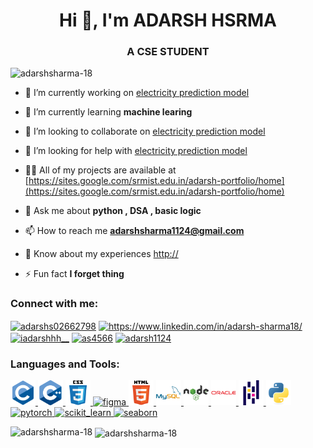 <h1 align="center">Hi 👋, I'm ADARSH HSRMA</h1>
<h3 align="center">A CSE STUDENT</h3>

<p align="left"> <img src="https://komarev.com/ghpvc/?username=adarshsharma-18&label=Profile%20views&color=0e75b6&style=flat" alt="adarshsharma-18" /> </p>

- 🔭 I’m currently working on [electricity prediction model](https://github.com/adarshsharma-18/eletricity-prediction)

- 🌱 I’m currently learning **machine learing**

- 👯 I’m looking to collaborate on [electricity prediction model](https://github.com/adarshsharma-18/eletricity-prediction)

- 🤝 I’m looking for help with [electricity prediction model](https://github.com/adarshsharma-18/eletricity-prediction)

- 👨‍💻 All of my projects are available at [https://sites.google.com/srmist.edu.in/adarsh-portfolio/home](https://sites.google.com/srmist.edu.in/adarsh-portfolio/home)

- 💬 Ask me about **python , DSA , basic logic**

- 📫 How to reach me **adarshsharma1124@gmail.com**

- 📄 Know about my experiences [http://](http://)

- ⚡ Fun fact **I forget thing**

<h3 align="left">Connect with me:</h3>
<p align="left">
<a href="https://twitter.com/adarshs02662798" target="blank"><img align="center" src="https://raw.githubusercontent.com/rahuldkjain/github-profile-readme-generator/master/src/images/icons/Social/twitter.svg" alt="adarshs02662798" height="30" width="40" /></a>
<a href="https://linkedin.com/in/https://www.linkedin.com/in/adarsh-sharma18/" target="blank"><img align="center" src="https://raw.githubusercontent.com/rahuldkjain/github-profile-readme-generator/master/src/images/icons/Social/linked-in-alt.svg" alt="https://www.linkedin.com/in/adarsh-sharma18/" height="30" width="40" /></a>
<a href="https://instagram.com/iadarshhh__" target="blank"><img align="center" src="https://raw.githubusercontent.com/rahuldkjain/github-profile-readme-generator/master/src/images/icons/Social/instagram.svg" alt="iadarshhh__" height="30" width="40" /></a>
<a href="https://www.hackerrank.com/as4566" target="blank"><img align="center" src="https://raw.githubusercontent.com/rahuldkjain/github-profile-readme-generator/master/src/images/icons/Social/hackerrank.svg" alt="as4566" height="30" width="40" /></a>
<a href="https://www.leetcode.com/adarsh1124" target="blank"><img align="center" src="https://raw.githubusercontent.com/rahuldkjain/github-profile-readme-generator/master/src/images/icons/Social/leet-code.svg" alt="adarsh1124" height="30" width="40" /></a>
</p>

<h3 align="left">Languages and Tools:</h3>
<p align="left"> <a href="https://www.cprogramming.com/" target="_blank" rel="noreferrer"> <img src="https://raw.githubusercontent.com/devicons/devicon/master/icons/c/c-original.svg" alt="c" width="40" height="40"/> </a> <a href="https://www.w3schools.com/cpp/" target="_blank" rel="noreferrer"> <img src="https://raw.githubusercontent.com/devicons/devicon/master/icons/cplusplus/cplusplus-original.svg" alt="cplusplus" width="40" height="40"/> </a> <a href="https://www.w3schools.com/css/" target="_blank" rel="noreferrer"> <img src="https://raw.githubusercontent.com/devicons/devicon/master/icons/css3/css3-original-wordmark.svg" alt="css3" width="40" height="40"/> </a> <a href="https://www.figma.com/" target="_blank" rel="noreferrer"> <img src="https://www.vectorlogo.zone/logos/figma/figma-icon.svg" alt="figma" width="40" height="40"/> </a> <a href="https://www.w3.org/html/" target="_blank" rel="noreferrer"> <img src="https://raw.githubusercontent.com/devicons/devicon/master/icons/html5/html5-original-wordmark.svg" alt="html5" width="40" height="40"/> </a> <a href="https://www.mysql.com/" target="_blank" rel="noreferrer"> <img src="https://raw.githubusercontent.com/devicons/devicon/master/icons/mysql/mysql-original-wordmark.svg" alt="mysql" width="40" height="40"/> </a> <a href="https://nodejs.org" target="_blank" rel="noreferrer"> <img src="https://raw.githubusercontent.com/devicons/devicon/master/icons/nodejs/nodejs-original-wordmark.svg" alt="nodejs" width="40" height="40"/> </a> <a href="https://www.oracle.com/" target="_blank" rel="noreferrer"> <img src="https://raw.githubusercontent.com/devicons/devicon/master/icons/oracle/oracle-original.svg" alt="oracle" width="40" height="40"/> </a> <a href="https://pandas.pydata.org/" target="_blank" rel="noreferrer"> <img src="https://raw.githubusercontent.com/devicons/devicon/2ae2a900d2f041da66e950e4d48052658d850630/icons/pandas/pandas-original.svg" alt="pandas" width="40" height="40"/> </a> <a href="https://www.python.org" target="_blank" rel="noreferrer"> <img src="https://raw.githubusercontent.com/devicons/devicon/master/icons/python/python-original.svg" alt="python" width="40" height="40"/> </a> <a href="https://pytorch.org/" target="_blank" rel="noreferrer"> <img src="https://www.vectorlogo.zone/logos/pytorch/pytorch-icon.svg" alt="pytorch" width="40" height="40"/> </a> <a href="https://scikit-learn.org/" target="_blank" rel="noreferrer"> <img src="https://upload.wikimedia.org/wikipedia/commons/0/05/Scikit_learn_logo_small.svg" alt="scikit_learn" width="40" height="40"/> </a> <a href="https://seaborn.pydata.org/" target="_blank" rel="noreferrer"> <img src="https://seaborn.pydata.org/_images/logo-mark-lightbg.svg" alt="seaborn" width="40" height="40"/> </a> </p>

<p><img align="left" src="https://github-readme-stats.vercel.app/api/top-langs?username=adarshsharma-18&show_icons=true&locale=en&layout=compact" alt="adarshsharma-18" /></p>

<p>&nbsp;<img align="center" src="https://github-readme-stats.vercel.app/api?username=adarshsharma-18&show_icons=true&locale=en" alt="adarshsharma-18" /></p>
